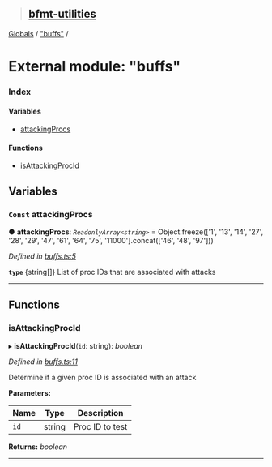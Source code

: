 > ## [bfmt-utilities](../README.md)

[Globals](../globals.md) / ["buffs"](_buffs_.md) /

# External module: "buffs"

### Index

#### Variables

* [attackingProcs](_buffs_.md#const-attackingprocs)

#### Functions

* [isAttackingProcId](_buffs_.md#isattackingprocid)

## Variables

### `Const` attackingProcs

● **attackingProcs**: *`ReadonlyArray<string>`* =  Object.freeze(['1', '13', '14', '27', '28', '29', '47', '61', '64', '75', '11000'].concat(['46', '48', '97']))

*Defined in [buffs.ts:5](https://github.com/BluuArc/bfmt-utilities/blob/dfb9803/src/buffs.ts#L5)*

**`type`** {string[]} List of proc IDs that are associated with attacks

___

## Functions

###  isAttackingProcId

▸ **isAttackingProcId**(`id`: string): *boolean*

*Defined in [buffs.ts:11](https://github.com/BluuArc/bfmt-utilities/blob/dfb9803/src/buffs.ts#L11)*

Determine if a given proc ID is associated with an attack

**Parameters:**

Name | Type | Description |
------ | ------ | ------ |
`id` | string | Proc ID to test  |

**Returns:** *boolean*

___